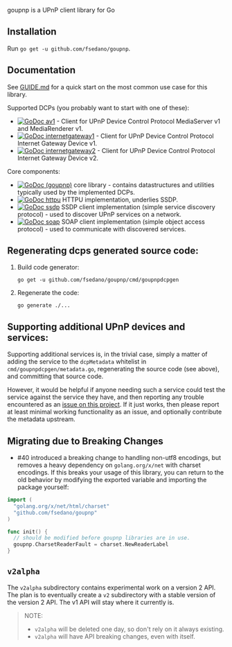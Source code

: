 goupnp is a UPnP client library for Go

## Installation

Run `go get -u github.com/fsedano/goupnp`.

## Documentation

See [GUIDE.md](GUIDE.md) for a quick start on the most common use case for this
library.

Supported DCPs (you probably want to start with one of these):

- [![GoDoc](https://godoc.org/github.com/fsedano/goupnp?status.svg) av1](https://godoc.org/github.com/fsedano/goupnp/dcps/av1) - Client for UPnP Device Control Protocol MediaServer v1 and MediaRenderer v1.
- [![GoDoc](https://godoc.org/github.com/fsedano/goupnp?status.svg) internetgateway1](https://godoc.org/github.com/fsedano/goupnp/dcps/internetgateway1) - Client for UPnP Device Control Protocol Internet Gateway Device v1.
- [![GoDoc](https://godoc.org/github.com/fsedano/goupnp?status.svg) internetgateway2](https://godoc.org/github.com/fsedano/goupnp/dcps/internetgateway2) - Client for UPnP Device Control Protocol Internet Gateway Device v2.

Core components:

- [![GoDoc](https://godoc.org/github.com/fsedano/goupnp?status.svg) (goupnp)](https://godoc.org/github.com/fsedano/goupnp) core library - contains datastructures and utilities typically used by the implemented DCPs.
- [![GoDoc](https://godoc.org/github.com/fsedano/goupnp?status.svg) httpu](https://godoc.org/github.com/fsedano/goupnp/httpu) HTTPU implementation, underlies SSDP.
- [![GoDoc](https://godoc.org/github.com/fsedano/goupnp?status.svg) ssdp](https://godoc.org/github.com/fsedano/goupnp/ssdp) SSDP client implementation (simple service discovery protocol) - used to discover UPnP services on a network.
- [![GoDoc](https://godoc.org/github.com/fsedano/goupnp?status.svg) soap](https://godoc.org/github.com/fsedano/goupnp/soap) SOAP client implementation (simple object access protocol) - used to communicate with discovered services.

## Regenerating dcps generated source code:

1. Build code generator:

   `go get -u github.com/fsedano/goupnp/cmd/goupnpdcpgen`

2. Regenerate the code:

   `go generate ./...`

## Supporting additional UPnP devices and services:

Supporting additional services is, in the trivial case, simply a matter of
adding the service to the `dcpMetadata` whitelist in `cmd/goupnpdcpgen/metadata.go`,
regenerating the source code (see above), and committing that source code.

However, it would be helpful if anyone needing such a service could test the
service against the service they have, and then reporting any trouble
encountered as an [issue on this
project](https://github.com/fsedano/goupnp/issues/new). If it just works, then
please report at least minimal working functionality as an issue, and
optionally contribute the metadata upstream.

## Migrating due to Breaking Changes

- \#40 introduced a breaking change to handling non-utf8 encodings, but removes a heavy
  dependency on `golang.org/x/net` with charset encodings. If this breaks your usage of this
  library, you can return to the old behavior by modifying the exported variable and importing
  the package yourself:

```go
import (
  "golang.org/x/net/html/charset"
  "github.com/fsedano/goupnp"
)

func init() {
  // should be modified before goupnp libraries are in use.
  goupnp.CharsetReaderFault = charset.NewReaderLabel
}
```

## `v2alpha`

The `v2alpha` subdirectory contains experimental work on a version 2 API. The plan is to eventually
create a `v2` subdirectory with a stable version of the version 2 API. The v1 API will stay where
it currently is.

> NOTE:
> 
> * `v2alpha` will be deleted one day, so don't rely on it always existing.
> * `v2alpha` will have API breaking changes, even with itself.
